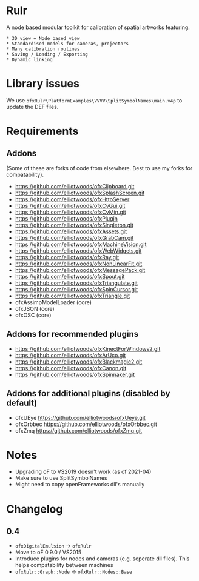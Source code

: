 Rulr
====

A node based modular toolkit for calibration of spatial artworks featuring:

	* 3D view + Node based view
	* Standardised models for cameras, projectors
	* Many calibration routines
	* Saving / Loading / Exporting
	* Dynamic linking

# Library issues

We use `ofxRulr\PlatformExamples\VVVV\SplitSymbolNames\main.v4p` to update the DEF files.

# Requirements

## Addons

(Some of these are forks of code from elsewhere. Best to use my forks for compatability).

* https://github.com/elliotwoods/ofxClipboard.git
* https://github.com/elliotwoods/ofxSplashScreen.git
* https://github.com/elliotwoods/ofxHttpServer
* https://github.com/elliotwoods/ofxCvGui.git
* https://github.com/elliotwoods/ofxCvMin.git
* https://github.com/elliotwoods/ofxPlugin
* https://github.com/elliotwoods/ofxSingleton.git
* https://github.com/elliotwoods/ofxAssets.git
* https://github.com/elliotwoods/ofxGrabCam.git
* https://github.com/elliotwoods/ofxMachineVision.git
* https://github.com/elliotwoods/ofxWebWidgets.git
* https://github.com/elliotwoods/ofxRay.git
* https://github.com/elliotwoods/ofxNonLinearFit.git
* https://github.com/elliotwoods/ofxMessagePack.git
* https://github.com/elliotwoods/ofxSpout.git
* https://github.com/elliotwoods/ofxTriangulate.git
* https://github.com/elliotwoods/ofxSpinCursor.git
* https://github.com/elliotwoods/ofxTriangle.git
* ofxAssimpModelLoader (core)
* ofxJSON (core)
* ofxOSC (core)

## Addons for recommended plugins

* https://github.com/elliotwoods/ofxKinectForWindows2.git
* https://github.com/elliotwoods/ofxArUco.git
* https://github.com/elliotwoods/ofxBlackmagic2.git
* https://github.com/elliotwoods/ofxCanon.git
* https://github.com/elliotwoods/ofxSpinnaker.git

## Addons for additional plugins (disabled by default)

* ofxUEye https://github.com/elliotwoods/ofxUeye.git
* ofxOrbbec https://github.com/elliotwoods/ofxOrbbec.git
* ofxZmq https://github.com/elliotwoods/ofxZmq.git

# Notes

* Upgrading oF to VS2019 doesn't work (as of 2021-04)
* Make sure to use SplitSymbolNames
* Might need to copy openFrameworks dll's manually

# Changelog

## 0.4

* `ofxDigitalEmulsion` -> `ofxRulr`
* Move to oF 0.9.0 / VS2015
* Introduce plugins for nodes and cameras (e.g. seperate dll files). This helps compatability between machines
* `ofxRulr::Graph::Node` -> `ofxRulr::Nodes::Base`